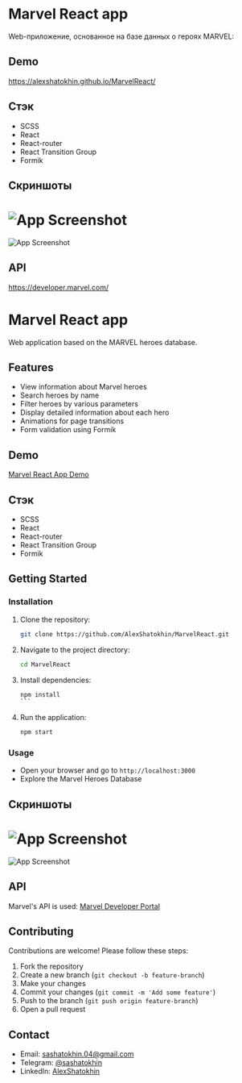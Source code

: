 
# Marvel React app

Web-приложение, основанное на базе данных о героях MARVEL:



## Demo

https://alexshatokhin.github.io/MarvelReact/


## Стэк

* SCSS
* React
* React-router
* React Transition Group
* Formik
## Скриншоты

![App Screenshot](https://sun9-6.userapi.com/impg/POEzq34vSf3E3Lmw6Txam5Atkkh3WQbSbOlaWg/TRX6-r2z0Vg.jpg?size=1378x938&quality=96&sign=9ed3181220021713db91c3a7e5ea5480&type=album)
=====

![App Screenshot](https://sun9-77.userapi.com/impg/-pB94ZdStMgiaRKrD91n3Nzbgz2AU0WJREBQSg/Ping0HeZBho.jpg?size=1339x902&quality=96&sign=1c722c2cd00daad74fd230762a1d9349&type=album)

## API

https://developer.marvel.com/

# Marvel React app

Web application based on the MARVEL heroes database.

## Features

- View information about Marvel heroes
- Search heroes by name
- Filter heroes by various parameters
- Display detailed information about each hero
- Animations for page transitions
- Form validation using Formik


## Demo

[Marvel React App Demo](https://alexshatokhin.github.io/MarvelReact/)

## Стэк

* SCSS
* React
* React-router
* React Transition Group
* Formik

## Getting Started

### Installation

1. Clone the repository:
    ```bash
    git clone https://github.com/AlexShatokhin/MarvelReact.git
    ```

2. Navigate to the project directory:
    ```bash
    cd MarvelReact
    ```

3. Install dependencies:
    ````bash
    npm install
    ```

4. Run the application:
    ```bash
    npm start
    ```

### Usage

- Open your browser and go to `http://localhost:3000`
- Explore the Marvel Heroes Database

## Скриншоты

![App Screenshot](https://sun9-6.userapi.com/impg/POEzq34vSf3E3Lmw6Txam5Atkkh3WQbSbOlaWg/TRX6-r2z0Vg.jpg?size=1378x938&quality=96&sign=9ed3181220021713db91c3a7e5ea5480&type=album)
=====
![App Screenshot](https://sun9-77.userapi.com/impg/-pB94ZdStMgiaRKrD91n3Nzbgz2AU0WJREBQSg/Ping0HeZBho.jpg?size=1339x902&quality=96&sign=1c722c2cd00daad74fd230762a1d9349&type=album)

## API

Marvel's API is used: [Marvel Developer Portal](https://developer.marvel.com/)

## Contributing

Contributions are welcome! Please follow these steps:

1. Fork the repository
2. Create a new branch (`git checkout -b feature-branch`)
3. Make your changes
4. Commit your changes (`git commit -m 'Add some feature'`)
5. Push to the branch (`git push origin feature-branch`)
6. Open a pull request

## Contact

- Email: [sashatokhin.04@gmail.com](mailto:sashatokhin.04@gmail.com)
- Telegram: [@sashatokhin](https://t.me/sashatokhin)
- LinkedIn: [AlexShatokhin](https://www.linkedin.com/in/alex-shatokhin-656384351/)

